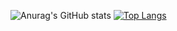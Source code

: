 ![Anurag's GitHub stats](https://github-readme-stats.vercel.app/api?username=Glatrix&show_icons=true&bg_color=DEG,ff6800,d45600)
[![Top Langs](https://github-readme-stats.vercel.app/api/top-langs/?username=Glatrix&bg_color=DEG,ff6800,fff)](https://github.com/anuraghazra/github-readme-stats)
